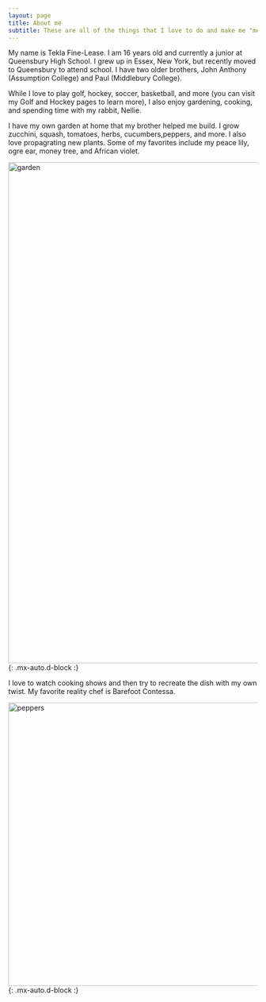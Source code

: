 ```yaml
---
layout: page
title: About me
subtitle: These are all of the things that I love to do and make me "me."
---
```


My name is Tekla Fine-Lease. I am 16 years old and currently a junior at Queensbury High School. I grew up in Essex, New York, but recently moved to Queensbury to attend school. I have two older brothers, John Anthony (Assumption College) and Paul (Middlebury College).

While I love to play golf, hockey, soccer, basketball, and more (you can visit my Golf and Hockey pages to learn more), I also enjoy gardening, cooking, and spending time with my rabbit, Nellie. 

I have my own garden at home that my brother helped me build. I grow zucchini, squash, tomatoes, herbs, cucumbers,peppers, and more. I also love propagrating new plants. Some of my favorites include my peace lily, ogre ear, money tree, and African violet. 


<img width="1010" alt="garden" src="https://user-images.githubusercontent.com/122045871/216206290-e8c0acdc-7588-4e7b-ba00-b7cd531aefed.png">{: .mx-auto.d-block :}

I love to watch cooking shows and then try to recreate the dish with my own twist. My favorite reality chef is Barefoot Contessa. 

<img width="571" alt="peppers" src="https://user-images.githubusercontent.com/122045871/216206343-ba7297bd-9959-4a5f-94e7-21bdf7079e38.png">{: .mx-auto.d-block :}
